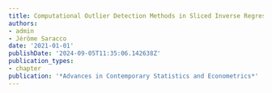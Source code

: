 ```yaml
---
title: Computational Outlier Detection Methods in Sliced Inverse Regression
authors:
- admin
- Jérôme Saracco
date: '2021-01-01'
publishDate: '2024-09-05T11:35:06.142638Z'
publication_types:
- chapter
publication: '*Advances in Contemporary Statistics and Econometrics*'
---
```

